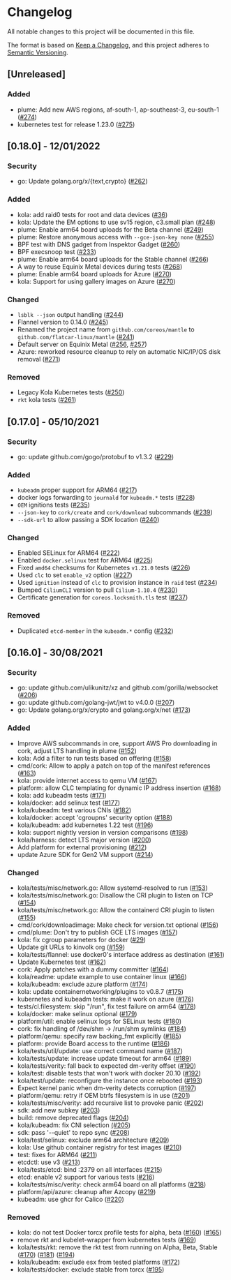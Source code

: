 # Changelog
All notable changes to this project will be documented in this file.

The format is based on [Keep a Changelog](https://keepachangelog.com/en/1.0.0/), and this project adheres to [Semantic Versioning](https://semver.org/spec/v2.0.0.html).

## [Unreleased]
### Added
- plume: Add new AWS regions, af-south-1, ap-southeast-3, eu-south-1 ([#274](https://github.com/flatcar-linux/mantle/pull/274))
- kubernetes test for release 1.23.0 ([#275](https://github.com/flatcar-linux/mantle/pull/275))

## [0.18.0] - 12/01/2022
### Security
- go: Update golang.org/x/{text,crypto} ([#262](https://github.com/flatcar-linux/mantle/pull/262))

### Added
- kola: add raid0 tests for root and data devices ([#36](https://github.com/flatcar-linux/mantle/pull/36))
- kola: Update the EM options to use sv15 region, c3.small plan ([#248](https://github.com/flatcar-linux/mantle/pull/248))
- plume: Enable arm64 board uploads for the Beta channel ([#249](https://github.com/flatcar-linux/mantle/pull/249))
- plume: Restore anonymous access with `--gce-json-key none` ([#255](https://github.com/flatcar-linux/mantle/pull/255))
- BPF test with DNS gadget from Inspektor Gadget ([#260](https://github.com/flatcar-linux/mantle/pull/260))
- BPF execsnoop test ([#233](https://github.com/flatcar-linux/mantle/pull/233))
- plume: Enable arm64 board uploads for the Stable channel ([#266](https://github.com/flatcar-linux/mantle/pull/266))
- A way to reuse Equinix Metal devices during tests ([#268](https://github.com/flatcar-linux/mantle/pull/268))
- plume: Enable arm64 board uploads for Azure ([#270](https://github.com/flatcar-linux/mantle/pull/270))
- kola: Support for using gallery images on Azure ([#270](https://github.com/flatcar-linux/mantle/pull/270))

### Changed
- `lsblk --json` output handling ([#244](https://github.com/flatcar-linux/mantle/pull/244))
- Flannel version to 0.14.0 ([#245](https://github.com/flatcar-linux/mantle/pull/245))
- Renamed the project name from `github.com/coreos/mantle` to `github.com/flatcar-linux/mantle` ([#241](https://github.com/flatcar-linux/mantle/pull/241))
- Default server on Equinix Metal ([#256](https://github.com/flatcar-linux/mantle/pull/256), [#257](https://github.com/flatcar-linux/mantle/pull/257))
- Azure: reworked resource cleanup to rely on automatic NIC/IP/OS disk removal ([#271](https://github.com/flatcar-linux/mantle/pull/271))

### Removed
- Legacy Kola Kubernetes tests ([#250](https://github.com/flatcar-linux/mantle/pull/250))
- `rkt` kola tests ([#261](https://github.com/flatcar-linux/mantle/pull/261))

## [0.17.0] - 05/10/2021
### Security
- go: update github.com/gogo/protobuf to v1.3.2 ([#229](https://github.com/kinvolk/mantle/pull/229))

### Added
- `kubeadm` proper support for ARM64 ([#217](https://github.com/kinvolk/mantle/pull/217))
- docker logs forwarding to `journald` for `kubeadm.*` tests ([#228](https://github.com/kinvolk/mantle/pull/228))
- `OEM` ignitions tests ([#235](https://github.com/flatcar-linux/mantle/pull/235))
- `--json-key` to `cork/create` and `cork/download` subcommands ([#239](https://github.com/flatcar-linux/mantle/pull/239))
- `--sdk-url` to allow passing a SDK location ([#240](https://github.com/flatcar-linux/mantle/pull/240))

### Changed
- Enabled SELinux for ARM64 ([#222](https://github.com/kinvolk/mantle/pull/222/))
- Enabled `docker.selinux` test for ARM64 ([#225](https://github.com/kinvolk/mantle/pull/225))
- Fixed `amd64` checksums for Kubernetes `v1.21.0` tests ([#226](https://github.com/kinvolk/mantle/pull/226))
- Used `clc` to set `enable_v2` option ([#227](https://github.com/kinvolk/mantle/pull/227))
- Used `ignition` instead of `clc` to provision instance in `raid` test ([#234](https://github.com/flatcar-linux/mantle/pull/234))
- Bumped `CiliumCLI` version to pull `Cilium-1.10.4` ([#230](https://github.com/kinvolk/mantle/pull/230))
- Certificate generation for `coreos.locksmith.tls` test ([#237](https://github.com/flatcar-linux/mantle/pull/237))

### Removed
- Duplicated `etcd-member` in the `kubeadm.*` config ([#232](https://github.com/kinvolk/mantle/pull/232))

## [0.16.0] - 30/08/2021

### Security
- go: update github.com/ulikunitz/xz and github.com/gorilla/websocket ([#206](https://github.com/kinvolk/mantle/pull/206))
- go: update github.com/golang-jwt/jwt to v4.0.0 ([#207](https://github.com/kinvolk/mantle/pull/207))
- go: Update golang.org/x/crypto and golang.org/x/net ([#173](https://github.com/kinvolk/mantle/pull/173))

### Added
- Improve AWS subcommands in ore, support AWS Pro downloading in cork, adjust LTS handling in plume ([#152](https://github.com/kinvolk/mantle/pull/152))
- kola: Add a filter to run tests based on offering ([#158](https://github.com/kinvolk/mantle/pull/158))
- cmd/cork: Allow to apply a patch on top of the manifest references ([#163](https://github.com/kinvolk/mantle/pull/163))
- kola: provide internet access to qemu VM ([#167](https://github.com/kinvolk/mantle/pull/167))
- platform: allow CLC templating for dynamic IP address insertion ([#168](https://github.com/kinvolk/mantle/pull/168))
- kola: add kubeadm tests ([#171](https://github.com/kinvolk/mantle/pull/171))
- kola/docker: add selinux test ([#177](https://github.com/kinvolk/mantle/pull/177))
- kola/kubeadm: test various CNIs ([#182](https://github.com/kinvolk/mantle/pull/182))
- kola/docker: accept 'cgroupns' security option ([#188](https://github.com/kinvolk/mantle/pull/188))
- kola/kubeadm: add kubernetes 1.22 test ([#196](https://github.com/kinvolk/mantle/pull/196))
- kola: support nightly version in version comparisons ([#198](https://github.com/kinvolk/mantle/pull/198))
- kola/harness: detect LTS major version ([#200](https://github.com/kinvolk/mantle/pull/200))
- Add platform for external provisioning ([#212](https://github.com/kinvolk/mantle/pull/212))
- update Azure SDK for Gen2 VM support ([#214](https://github.com/kinvolk/mantle/pull/214))

### Changed
- kola/tests/misc/network.go: Allow systemd-resolved to run ([#153](https://github.com/kinvolk/mantle/pull/153))
- kola/tests/misc/network.go: Disallow the CRI plugin to listen on TCP ([#154](https://github.com/kinvolk/mantle/pull/154))
- kola/tests/misc/network.go: Allow the containerd CRI plugin to listen ([#155](https://github.com/kinvolk/mantle/pull/155))
- cmd/cork/downloadimage: Make check for version.txt optional ([#156](https://github.com/kinvolk/mantle/pull/156))
- cmd/plume: Don't try to publish GCE LTS images ([#157](https://github.com/kinvolk/mantle/pull/157))
- kola: fix cgroup parameters for docker ([#29](https://github.com/kinvolk/mantle/pull/29))
- Update git URLs to kinvolk org ([#159](https://github.com/kinvolk/mantle/pull/159))
- kola/tests/flannel: use docker0's interface address as destination ([#161](https://github.com/kinvolk/mantle/pull/161))
- Update Kubernetes test ([#162](https://github.com/kinvolk/mantle/pull/162))
- cork: Apply patches with a dummy committer ([#164](https://github.com/kinvolk/mantle/pull/164))
- kola/readme: update example to use container linux ([#166](https://github.com/kinvolk/mantle/pull/166))
- kola/kubeadm: exclude azure platform ([#174](https://github.com/kinvolk/mantle/pull/174))
- kola: update containernetworking/plugins to v0.8.7 ([#175](https://github.com/kinvolk/mantle/pull/175))
- kubernetes and kubeadm tests: make it work on azure ([#176](https://github.com/kinvolk/mantle/pull/176))
- tests/cl.filesystem: skip "/run", fix test failure on arm64 ([#178](https://github.com/kinvolk/mantle/pull/178))
- kola/docker: make selinux optional ([#179](https://github.com/kinvolk/mantle/pull/179))
- platform/util: enable selinux logs for SELinux tests ([#180](https://github.com/kinvolk/mantle/pull/180))
- cork: fix handling of /dev/shm -> /run/shm symlinks ([#184](https://github.com/kinvolk/mantle/pull/184))
- platform/qemu: specify raw backing_fmt explicitly ([#185](https://github.com/kinvolk/mantle/pull/185))
- platform: provide Board access to the runtime ([#186](https://github.com/kinvolk/mantle/pull/186))
- kola/tests/util/update: use correct command name ([#187](https://github.com/kinvolk/mantle/pull/187))
- kola/tests/update: increase update timeout for arm64 ([#189](https://github.com/kinvolk/mantle/pull/189))
- kola/tests/verity: fall back to expected dm-verity offset ([#190](https://github.com/kinvolk/mantle/pull/190))
- kola/test: disable tests that won't work with docker 20.10 ([#192](https://github.com/kinvolk/mantle/pull/192))
- kola/test/update: reconfigure the instance once rebooted ([#193](https://github.com/kinvolk/mantle/pull/193))
- Expect kernel panic when dm-verity detects corruption ([#197](https://github.com/kinvolk/mantle/pull/197))
- platform/qemu: retry if OEM btrfs filesystem is in use ([#201](https://github.com/kinvolk/mantle/pull/201))
- kola/tests/misc/verity: add recursive list to provoke panic ([#202](https://github.com/kinvolk/mantle/pull/202))
- sdk: add new subkey ([#203](https://github.com/kinvolk/mantle/pull/203))
- build: remove deprecated flags ([#204](https://github.com/kinvolk/mantle/pull/204))
- kola/kubeadm: fix CNI selection [(#205](https://github.com/kinvolk/mantle/pull/205))
- sdk: pass '--quiet' to repo sync ([#208](https://github.com/kinvolk/mantle/pull/208))
- kola/test/selinux: exclude arm64 architecture ([#209](https://github.com/kinvolk/mantle/pull/209))
- kola: Use github container registry for test images ([#210](https://github.com/kinvolk/mantle/pull/210))
- test: fixes for ARM64 ([#211](https://github.com/kinvolk/mantle/pull/211))
- etcdctl: use v3 ([#213](https://github.com/kinvolk/mantle/pull/213))
- kola/tests/etcd: bind :2379 on all interfaces ([#215](https://github.com/kinvolk/mantle/pull/215))
- etcd: enable v2 support for various tests ([#216](https://github.com/kinvolk/mantle/pull/216))
- kola/tests/misc/verity: check arm64 board on all platforms ([#218](https://github.com/kinvolk/mantle/pull/218))
- platform/api/azure: cleanup after Azcopy ([#219](https://github.com/kinvolk/mantle/pull/219))
- kubeadm: use ghcr for Calico ([#220](https://github.com/kinvolk/mantle/pull/220))

### Removed
- kola: do not test Docker torcx profile tests for alpha, beta ([#160](https://github.com/kinvolk/mantle/pull/160)) ([#165](https://github.com/kinvolk/mantle/pull/165))
- remove rkt and kubelet-wrapper from kubernetes tests ([#169](https://github.com/kinvolk/mantle/pull/169))
- kola/tests/rkt: remove the rkt test from running on Alpha, Beta, Stable ([#170](https://github.com/kinvolk/mantle/pull/170)) ([#181](https://github.com/kinvolk/mantle/pull/181)) ([#194](https://github.com/kinvolk/mantle/pull/194))
- kola/kubeadm: exclude esx from tested platforms ([#172](https://github.com/kinvolk/mantle/pull/172))
- kola/tests/docker: exclude stable from torcx ([#195](https://github.com/kinvolk/mantle/pull/195))
